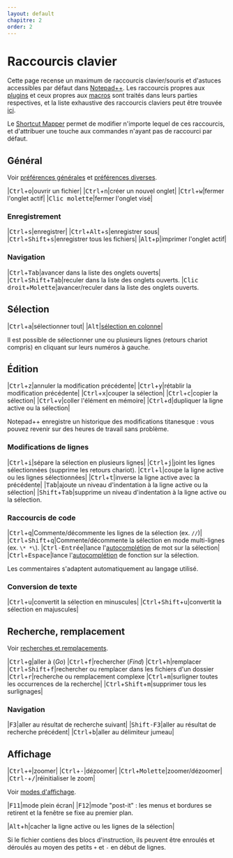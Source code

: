 ```yaml
---
layout: default
chapitre: 2
order: 2
---
```

# Raccourcis clavier

Cette page recense un maximum de raccourcis clavier/souris et d'astuces accessibles par défaut dans [Notepad++](notepad++.md). Les raccourcis propres aux [plugins](plugins.md) et ceux propres aux [macros](macros.md) sont traités dans leurs parties respectives, et la liste exhaustive des raccourcis claviers peut être trouvée [ici](http://docs.notepad-plus-plus.org/index.php/Keyboard_And_Mouse_Shortcuts).

Le [Shortcut Mapper](shortcut-mapper.md) permet de modifier n'importe lequel de ces raccourcis, et d'attribuer une touche aux commandes n'ayant pas de raccourci par défaut.

## Général

Voir [préférences générales](preferences/generales.md) et [préférences diverses](preferences/diverses.md).

|<kbd>Ctrl</kbd>+<kbd>o</kbd>|ouvrir un fichier|
|<kbd>Ctrl</kbd>+<kbd>n</kbd>|créer un nouvel onglet|
|<kbd>Ctrl</kbd>+<kbd>w</kbd>|fermer l'onglet actif|
|<kbd>Clic molette</kbd>|fermer l'onglet visé|

### Enregistrement

|<kbd>Ctrl</kbd>+<kbd>s</kbd>|enregistrer|
|<kbd>Ctrl</kbd>+<kbd>Alt</kbd>+<kbd>s</kbd>|enregistrer sous|
|<kbd>Ctrl</kbd>+<kbd>Shift</kbd>+<kbd>s</kbd>|enregistrer tous les fichiers|
|<kbd>Alt</kbd>+<kbd>p</kbd>|imprimer l'onglet actif|

### Navigation

|<kbd>Ctrl</kbd>+<kbd>Tab</kbd>|avancer dans la liste des onglets ouverts|
|<kbd>Ctrl</kbd>+<kbd>Shift</kbd>+<kbd>Tab</kbd>|reculer dans la liste des onglets ouverts.
|<kbd>Clic droit</kbd>+<kbd>Molette</kbd>|avancer/reculer dans la liste des onglets ouverts.

## Sélection

|<kbd>Ctrl</kbd>+<kbd>a</kbd>|sélectionner tout|
|<kbd>Alt</kbd>|[sélection en colonne](edition-en-colonne.md)|

Il est possible de sélectionner une ou plusieurs lignes (retours chariot compris) en cliquant sur leurs numéros à gauche.

## Édition

|<kbd>Ctrl</kbd>+<kbd>z</kbd>|annuler la modification précédente|
|<kbd>Ctrl</kbd>+<kbd>y</kbd>|rétablir la modification précédente|
|<kbd>Ctrl</kbd>+<kbd>x</kbd>|couper la sélection|
|<kbd>Ctrl</kbd>+<kbd>c</kbd>|copier la sélection|
|<kbd>Ctrl</kbd>+<kbd>v</kbd>|coller l'élément en mémoire|
|<kbd>Ctrl</kbd>+<kbd>d</kbd>|dupliquer la ligne active ou la sélection|

Notepad++ enregistre un historique des modifications titanesque : vous pouvez revenir sur des heures de travail sans problème.

### Modifications de lignes

|<kbd>Ctrl</kbd>+<kbd>i</kbd>|sépare la sélection en plusieurs lignes|
|<kbd>Ctrl</kbd>+<kbd>j</kbd>|joint les lignes sélectionnées (supprime les retours chariot).
|<kbd>Ctrl</kbd>+<kbd>l</kbd>|coupe la ligne active ou les lignes sélectionnées|
|<kbd>Ctrl</kbd>+<kbd>t</kbd>|inverse la ligne active avec la précédente|
|<kbd>Tab</kbd>|ajoute un niveau d'indentation à la ligne active ou la sélection|
|<kbd>Shift</kbd>+<kbd>Tab</kbd>|supprime un niveau d'indentation à la ligne active ou la sélection.

### Raccourcis de code

|<kbd>Ctrl</kbd>+<kbd>q</kbd>|Commente/décommente les lignes de la sélection  (ex. `//`)|
|<kbd>Ctrl</kbd>+<kbd>Shift</kbd>+<kbd>q</kbd>|Commente/décommente la sélection en mode multi-lignes (ex. `\* *\`).
|<kbd>Ctrl-Entrée</kbd>|lance l'[autocomplétion](preferences/autocompletion.md) de mot sur la sélection|
|<kbd>Ctrl</kbd>+<kbd>Espace</kbd>|lance l'[autocomplétion](preferences/autocompletion.md) de fonction sur la sélection.

Les commentaires s'adaptent automatiquement au langage utilisé.

### Conversion de texte

|<kbd>Ctrl</kbd>+<kbd>u</kbd>|convertit la sélection en minuscules|
|<kbd>Ctrl</kbd>+<kbd>Shift</kbd>+<kbd>u</kbd>|convertit la sélection en majuscules|


## Recherche, remplacement

Voir [recherches et remplacements](recherches-et-remplacements.md).

|<kbd>Ctrl</kbd>+<kbd>g</kbd>|aller à (*Go*)
|<kbd>Ctrl</kbd>+<kbd>f</kbd>|rechercher (*Find*)
|<kbd>Ctrl</kbd>+<kbd>h</kbd>|remplacer
|<kbd>Ctrl</kbd>+<kbd>Shift</kbd>+<kbd>f</kbd>|rechercher ou remplacer dans les fichiers d'un dossier
|<kbd>Ctrl</kbd>+<kbd>r</kbd>|recherche ou remplacement complexe
|<kbd>Ctrl</kbd>+<kbd>m</kbd>|surligner toutes les occurrences de la recherche|
|<kbd>Ctrl</kbd>+<kbd>Shift</kbd>+<kbd>m</kbd>|supprimer tous les surlignages|

### Navigation

|<kbd>F3</kbd>|aller au résultat de recherche suivant|
|<kbd>Shift-F3</kbd>|aller au résultat de recherche précédent|
|<kbd>Ctrl</kbd>+<kbd>b</kbd>|aller au délimiteur jumeau|

## Affichage

|<kbd>Ctrl</kbd>+<kbd>+</kbd>|zoomer|
|<kbd>Ctrl</kbd>+<kbd>-</kbd>|dézoomer|
|<kbd>Ctrl</kbd>+<kbd>Molette</kbd>|zoomer/dézoomer|
|<kbd>Ctrl-</kbd>+<kbd>/</kbd>|réinitialiser le zoom|

Voir [modes d'affichage](modes-affichage.md).

|<kbd>F11</kbd>|mode plein écran|
|<kbd>F12</kbd>|mode "post-it" : les menus et bordures se retirent et la fenêtre se fixe au premier plan.

|<kbd>Alt</kbd>+<kbd>h</kbd>|cacher la ligne active ou les lignes de la sélection|

Si le fichier contiens des blocs d'instruction, ils peuvent être enroulés et déroulés au moyen des petits `+` et `-` en début de lignes.
